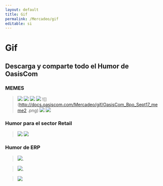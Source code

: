 ```yaml
---
layout: default
title: Gif
permalink: /Mercadeo/gif
editable: si
---
```


# Gif

## Descarga y comparte todo el Humor de OasisCom


### MEMES

>![](http://docs.oasiscom.com/Mercadeo/gif/OasisCom_Accounting_Sept17_FB_Post_meme_2-.png)
>![](http://docs.oasiscom.com/Mercadeo/gif/OasisCom_Accounting_Sept17_FB_Post1_MEME.png)
>![](http://docs.oasiscom.com/Mercadeo/gif/OasisCom_Accounting_Sept17_meme2.png)
>![](http://docs.oasiscom.com/Mercadeo/gif/OasisCom_BPO_Sept17_FB_Post2_MEME.png)
>![](http://docs.oasiscom.com/Mercadeo/gif/OasisCom_Bpo_Sept17_meme2 .png)
>![](http://docs.oasiscom.com/Mercadeo/gif/OasisCom_Retail_Sept17_FB_Post1_MEME.png)
>![](http://docs.oasiscom.com/Mercadeo/gif/OasisCom_Salud_Sept17__FB_Post_meme1copia.png)


### Humor para el sector Retail


>![](http://docs.oasiscom.com/Mercadeo/gif/OasisCom_Retail_Sept17_FB_Post_meme4.gif)
>![](http://docs.oasiscom.com/Mercadeo/gif/OasisCom_Retail_Sept17_FB_Post1_MEME_Gif.gif)

### Humor de ERP 






>![](http://docs.oasiscom.com/Mercadeo/gif/OasisCom_Accounting_Sept17_FB_Post_gif1.gif).



>![](http://docs.oasiscom.com/Mercadeo/gif/OasisCom_Bpo_Sept17_FB_Post_gif1.gif).



>![](http://docs.oasiscom.com/Mercadeo/gif/OasisCom_General_Sept17_FB_Post_gif1.gif)





